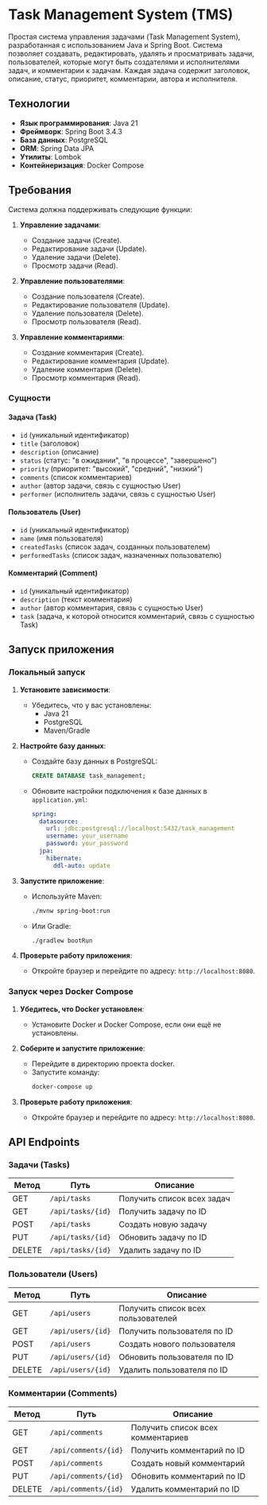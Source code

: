 # Task Management System (TMS)

Простая система управления задачами (Task Management System), разработанная с использованием Java и Spring Boot. Система позволяет создавать, редактировать, удалять и просматривать задачи, пользователей, которые могут быть создателями и исполнителями задач, и комментарии к задачам. Каждая задача содержит заголовок, описание, статус, приоритет, комментарии, автора и исполнителя.

## Технологии

- **Язык программирования**: Java 21
- **Фреймворк**: Spring Boot 3.4.3
- **База данных**: PostgreSQL
- **ORM**: Spring Data JPA
- **Утилиты**: Lombok
- **Контейнеризация**: Docker Compose

## Требования

Система должна поддерживать следующие функции:
1. **Управление задачами**:
   - Создание задачи (Create).
   - Редактирование задачи (Update).
   - Удаление задачи (Delete).
   - Просмотр задачи (Read).

2. **Управление пользователями**:
   - Создание пользователя (Create).
   - Редактирование пользователя (Update).
   - Удаление пользователя (Delete).
   - Просмотр пользователя (Read).

3. **Управление комментариями**:
   - Создание комментария (Create).
   - Редактирование комментария (Update).
   - Удаление комментария (Delete).
   - Просмотр комментария (Read).

### Сущности

#### Задача (Task)
- `id` (уникальный идентификатор)
- `title` (заголовок)
- `description` (описание)
- `status` (статус: "в ожидании", "в процессе", "завершено")
- `priority` (приоритет: "высокий", "средний", "низкий")
- `comments` (список комментариев)
- `author` (автор задачи, связь с сущностью User)
- `performer` (исполнитель задачи, связь с сущностью User)

#### Пользователь (User)
- `id` (уникальный идентификатор)
- `name` (имя пользователя)
- `сreatedTasks` (список задач, созданных пользователем)
- `performedTasks` (список задач, назначенных пользователю)

#### Комментарий (Comment)
- `id` (уникальный идентификатор)
- `description` (текст комментария)
- `author` (автор комментария, связь с сущностью User)
- `task` (задача, к которой относится комментарий, связь с сущностью Task)

## Запуск приложения

### Локальный запуск

1. **Установите зависимости**:
   - Убедитесь, что у вас установлены:
     - Java 21
     - PostgreSQL
     - Maven/Gradle

2. **Настройте базу данных**:
   - Создайте базу данных в PostgreSQL:
     ```sql
     CREATE DATABASE task_management;
     ```
   - Обновите настройки подключения к базе данных в `application.yml`:
     ```yaml
     spring:
       datasource:
         url: jdbc:postgresql://localhost:5432/task_management
         username: your_username
         password: your_password
       jpa:
         hibernate:
           ddl-auto: update
     ```

3. **Запустите приложение**:
   - Используйте Maven:
     ```bash
     ./mvnw spring-boot:run
     ```
   - Или Gradle:
     ```bash
     ./gradlew bootRun
     ```

4. **Проверьте работу приложения**:
   - Откройте браузер и перейдите по адресу: `http://localhost:8080`.
   
### Запуск через Docker Compose

1. **Убедитесь, что Docker установлен**:
   - Установите Docker и Docker Compose, если они ещё не установлены.

2. **Соберите и запустите приложение**:
   - Перейдите в директорию проекта docker.
   - Запустите команду:
     ```bash
     docker-compose up
     ```

3. **Проверьте работу приложения**:
   - Откройте браузер и перейдите по адресу: `http://localhost:8080`.

## API Endpoints

### Задачи (Tasks)

| Метод  | Путь               | Описание                     |
|--------|--------------------|------------------------------|
| GET    | `/api/tasks`       | Получить список всех задач    |
| GET    | `/api/tasks/{id}`  | Получить задачу по ID         |
| POST   | `/api/tasks`       | Создать новую задачу          |
| PUT    | `/api/tasks/{id}`  | Обновить задачу по ID         |
| DELETE | `/api/tasks/{id}`  | Удалить задачу по ID          |

### Пользователи (Users)

| Метод  | Путь               | Описание                     |
|--------|--------------------|------------------------------|
| GET    | `/api/users`       | Получить список всех пользователей |
| GET    | `/api/users/{id}`  | Получить пользователя по ID   |
| POST   | `/api/users`       | Создать нового пользователя   |
| PUT    | `/api/users/{id}`  | Обновить пользователя по ID   |
| DELETE | `/api/users/{id}`  | Удалить пользователя по ID    |

### Комментарии (Comments)

| Метод  | Путь               | Описание                     |
|--------|--------------------|------------------------------|
| GET    | `/api/comments`    | Получить список всех комментариев |
| GET    | `/api/comments/{id}` | Получить комментарий по ID    |
| POST   | `/api/comments`    | Создать новый комментарий     |
| PUT    | `/api/comments/{id}` | Обновить комментарий по ID    |
| DELETE | `/api/comments/{id}` | Удалить комментарий по ID     |
